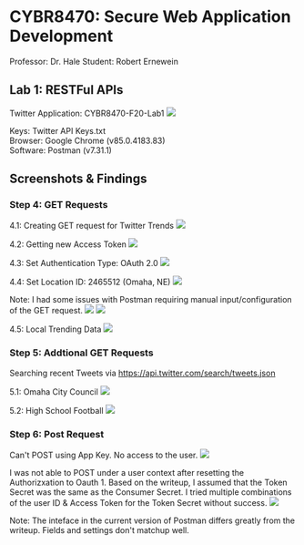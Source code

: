 # CYBR8470: Secure Web Application Development
Professor: Dr. Hale
Student:   Robert Ernewein

## Lab 1: RESTFul APIs
Twitter Application: CYBR8470-F20-Lab1
![](./images/Step3-1.png)

Keys:     Twitter API Keys.txt  
Browser:  Google Chrome (v85.0.4183.83)  
Software: Postman (v7.31.1)

## Screenshots & Findings

### Step 4: GET Requests

4.1: Creating GET request for Twitter Trends
![](./images/Step4-1.png)

4.2: Getting new Access Token
![](./images/Step4-2.png)

4.3: Set Authentication Type: OAuth 2.0
![](./images/Step4-3.png)

4.4: Set Location ID: 2465512 (Omaha, NE)
![](./images/Step4-4.png)

Note: I had some issues with Postman requiring manual input/configuration of the GET request.
![](./images/Step4-4a.png)
![](./images/Step4-4b.png)

4.5: Local Trending Data 
![](./images/Step4-5.png)

### Step 5: Addtional GET Requests

Searching recent Tweets via
https://api.twitter.com/search/tweets.json

5.1: Omaha City Council
![](./images/Step5-1.png)

5.2: High School Football
![](./images/Step5-2.png)


### Step 6: Post Request

Can't POST using App Key. No access to the user.
![](./images/Step6-1.png)

I was not able to POST under a user context after resetting the Authorizxation to Oauth 1. Based on the writeup, I assumed that the Token Secret was the same as the Consumer Secret. I tried multiple combinations of the user ID & Access Token for the Token Secret without success.
![](./images/Step6-2.png)

Note: The inteface in the current version of Postman differs greatly from the writeup. Fields and settings don't matchup well. 